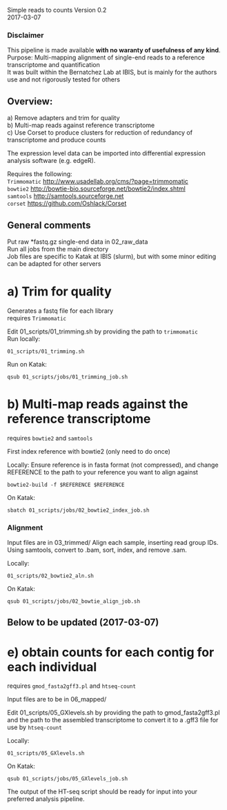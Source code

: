 Simple reads to counts
Version 0.2  
2017-03-07    

### Disclaimer
This pipeline is made available **with no waranty of usefulness of any kind**.  
Purpose: Multi-mapping alignment of single-end reads to a reference transcriptome and quantification    
It was built within the Bernatchez Lab at IBIS, but is mainly for the authors use and not rigorously tested for others    

## Overview:
  a) Remove adapters and trim for quality    
  b) Multi-map reads against reference transcriptome    
  c) Use Corset to produce clusters for reduction of redundancy of transcriptome and produce counts     
  
The expression level data can be imported into differential expression analysis software (e.g. edgeR).  

Requires the following:  
`Trimmomatic`   http://www.usadellab.org/cms/?page=trimmomatic  
`bowtie2`       http://bowtie-bio.sourceforge.net/bowtie2/index.shtml        
`samtools`      http://samtools.sourceforge.net    
`corset`        https://github.com/Oshlack/Corset    

## General comments
Put raw *fastq.gz single-end data in 02_raw_data  
Run all jobs from the main directory  
Job files are specific to Katak at IBIS (slurm), but with some minor editing can be adapted for other servers  

# a) Trim for quality
Generates a fastq file for each library  
requires `Trimmomatic`

Edit 01_scripts/01_trimming.sh by providing the path to `trimmomatic`  
Run locally:
```
01_scripts/01_trimming.sh
```

Run on Katak: 
```
qsub 01_scripts/jobs/01_trimming_job.sh
```

# b) Multi-map reads against the reference transcriptome     

requires `bowtie2` and `samtools`

First index reference with bowtie2 (only need to do once)

Locally:
Ensure reference is in fasta format (not compressed), and change REFERENCE to the path to your reference you want to align against
```
bowtie2-build -f $REFERENCE $REFERENCE
```

On Katak:
```
sbatch 01_scripts/jobs/02_bowtie2_index_job.sh
```

### Alignment

Input files are in 03_trimmed/
Align each sample, inserting read group IDs.    
Using samtools, convert to .bam, sort, index, and remove .sam.    

Locally:
```
01_scripts/02_bowtie2_aln.sh
```

On Katak: 
```
qsub 01_scripts/jobs/02_bowtie_align_job.sh 
```




## Below to be updated (2017-03-07)    

# e) obtain counts for each contig for each individual  
requires `gmod_fasta2gff3.pl` and `htseq-count`

Input files are to be in 06_mapped/

Edit 01_scripts/05_GXlevels.sh by providing the path to gmod_fasta2gff3.pl and the path to the assembled transcriptome to convert it to a .gff3 file for use by `htseq-count`

Locally:
```
01_scripts/05_GXlevels.sh
```

On Katak: 
```
qsub 01_scripts/jobs/05_GXlevels_job.sh
```

The output of the HT-seq script should be ready for input into your preferred analysis pipeline.

